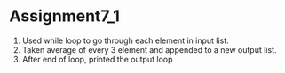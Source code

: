 # Assignment7_1

1. Used while loop to go through each element in input list.
2. Taken average of every 3 element and appended to a new output list.
3. After end of loop, printed the output loop
